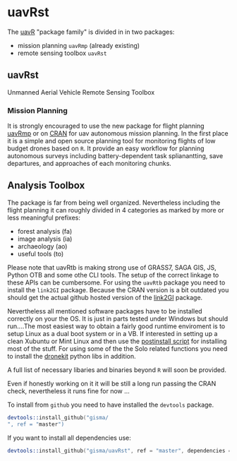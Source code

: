 # uavRst
The [uavR](https://github.com/gisma/uavR) "package family" is divided in in two packages:

  * mission planning ```uavRmp``` (already existing)
  * remote sensing toolbox ```uavRst```

## uavRst
Unmanned Aerial Vehicle Remote Sensing Toolbox 




### Mission Planning

It is strongly encouraged to use the new package for flight planning [uavRmp](https://github.com/gisma/uavRmp) or on [CRAN](https://cran.r-project.org/web/packages/uavRmp/index.html) for uav autonomous mission planning. In the first place it is a simple and open source planning tool for monitoring flights of low budget drones based on ```R```. It provide an easy workflow for planning autonomous 
surveys including battery-dependent task splianantting, save departures, and approaches of each monitoring chunks. 


## Analysis Toolbox

The package is far from being well organized. Nevertheless including the flight planning it can roughly divided in 4 categories as marked by more or less meaningful prefixes:

  
  * forest analysis (fa)
  * image analysis (ia)
  * archaeology (ao)
  * useful tools (to)

Please note that uavRtb is making strong use of  GRASS7, SAGA GIS, JS, Python OTB and some othe CLI tools. The setup  of the correct linkage to these APIs can be cumbersome. For using the ```uavRtb``` package you need to install the  ```link2GI``` package. Because the CRAN version is a bit outdated you should get the actual github hosted version of the [link2GI](https://github.com/gisma/link2GI/blob/master/README.md) package. 

Nevertheless all mentioned software packages have to be installed correctly on your the OS. It is just in parts tested under Windows but should run....The most easiest way to obtain a fairly good runtime enviroment is to setup Linux as a dual boot system or in a VB. If interested in setting up a clean Xubuntu or Mint Linux and then  use the  [postinstall script](http://giswerk.org/doku.php?do=export_code&id=tutorials:softgis:xubuntu:xubuntugis&codeblock=0setup) for installing most of the stuff. For using some of the the Solo related functions you need to install the [dronekit](http://python.dronekit.io/develop/installation.html) python libs in addition.

A full list of necessary libaries and binaries beyond ```R``` will soon be provided.

Even if honestly working on it it will be still a long run passing the CRAN check, nevertheless it runs fine for now ...

To install from ```github```  you need to have installed the ```devtools``` package.

```S
devtools::install_github("gisma/
", ref = "master")
```

If you want to install all dependencies use:

```S
devtools::install_github("gisma/uavRst", ref = "master", dependencies = TRUE)
```
